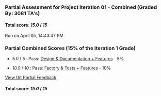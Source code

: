 ### Partial Assessment for Project Iteration 01 - Combined (Graded By: 3081 TA's)

#### Total score: _15.0_ / _15_

Run on April 05, 14:43:47 PM.


### Partial Combined Scores (15% of the Iteration 1 Grade)

+  _5.0_ / _5_ : Pass: [Design & Documentation + Features](Proj_01_DesignDoc_Assessment.md) - 5%



+  _10.0_ / _10_ : Pass: [Factory & Tests + Features](Proj_01_FactoryTests_Assessment.md) - 10%




[View Git Partial Feedback](Proj_01_GitPartial_Assessment.md)

#### Total score: _15.0_ / _15_

